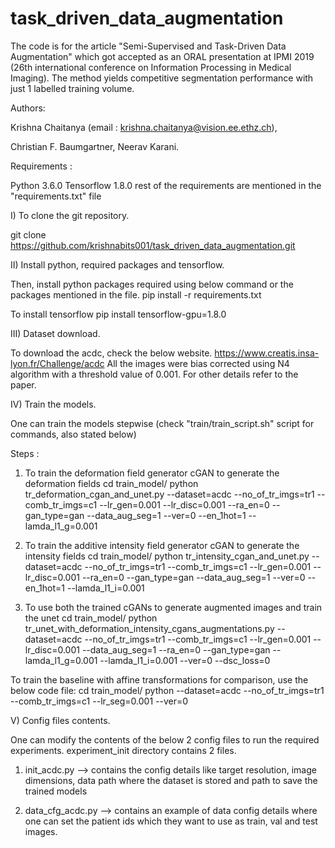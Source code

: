 # task_driven_data_augmentation

The code is for the article "Semi-Supervised and Task-Driven Data Augmentation" which got accepted as an ORAL presentation at IPMI 2019 (26th international conference on Information Processing in Medical Imaging).
The method yields competitive segmentation performance with just 1 labelled training volume.

Authors:

Krishna Chaitanya (email : krishna.chaitanya@vision.ee.ethz.ch),

Christian F. Baumgartner,
Neerav Karani.

Requirements :

Python 3.6.0
Tensorflow 1.8.0
rest of the requirements are mentioned in the "requirements.txt" file

I)  To clone the git repository.

git clone https://github.com/krishnabits001/task_driven_data_augmentation.git


II) Install python, required packages and tensorflow.

Then, install python packages required using below command or the packages mentioned in the file.
pip install -r requirements.txt

To install tensorflow
pip install tensorflow-gpu=1.8.0

III) Dataset download.

To download the acdc, check the below website.
https://www.creatis.insa-lyon.fr/Challenge/acdc
All the images were bias corrected using N4 algorithm with a threshold value of 0.001. For other details refer to the paper.

IV) Train the models.

One can train the models stepwise (check "train/train_script.sh" script for commands, also stated below)

Steps :
1) To train the deformation field generator cGAN to generate the deformation fields
cd train_model/ 
python tr_deformation_cgan_and_unet.py --dataset=acdc --no_of_tr_imgs=tr1 --comb_tr_imgs=c1 --lr_gen=0.001 --lr_disc=0.001 --ra_en=0 --gan_type=gan --data_aug_seg=1 --ver=0 --en_1hot=1 --lamda_l1_g=0.001 

2) To train the additive intensity field generator cGAN to generate the intensity fields
cd train_model/ 
python tr_intensity_cgan_and_unet.py --dataset=acdc --no_of_tr_imgs=tr1 --comb_tr_imgs=c1 --lr_gen=0.001 --lr_disc=0.001 --ra_en=0 --gan_type=gan --data_aug_seg=1 --ver=0 --en_1hot=1 --lamda_l1_i=0.001 

3) To use both the trained cGANs to generate augmented images and train the unet
cd train_model/ 
python tr_unet_with_deformation_intensity_cgans_augmentations.py --dataset=acdc --no_of_tr_imgs=tr1 --comb_tr_imgs=c1 --lr_gen=0.001 --lr_disc=0.001 --data_aug_seg=1 --ra_en=0 --gan_type=gan --lamda_l1_g=0.001 --lamda_l1_i=0.001 --ver=0 --dsc_loss=0 

To train the baseline with affine transformations for comparison, use the below code file:
cd train_model/ 
python --dataset=acdc --no_of_tr_imgs=tr1 --comb_tr_imgs=c1 --lr_seg=0.001 --ver=0

V) Config files contents.

One can modify the contents of the below 2 config files to run the required experiments.
experiment_init directory contains 2 files.
1) init_acdc.py 
--> contains the config details like target resolution, image dimensions, data path where the dataset is stored and path to save the trained models

2) data_cfg_acdc.py 
--> contains an example of data config details where one can set the patient ids which they want to use as train, val and test images.
